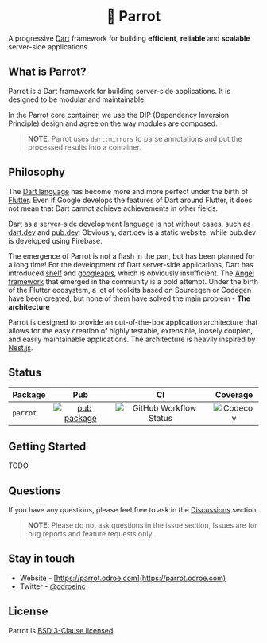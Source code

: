 <h1 align="center">🦜 Parrot</h1>

A progressive [Dart](https://dart.dev) framework for building **efficient**, **reliable** and **scalable** server-side applications.

## What is Parrot?

Parrot is a Dart framework for building server-side applications. It is designed to be modular and maintainable.

In the Parrot core container, we use the DIP (Dependency Inversion Principle) design and agree on the way modules are composed.

> **NOTE**: Parrot uses `dart:mirrors` to parse annotations and put the processed results into a container.

## Philosophy

The [Dart language](https://dart.dev) has become more and more perfect under the birth of [Flutter](https://flutter.dev). Even if Google develops the features of Dart around Flutter, it does not mean that Dart cannot achieve achievements in other fields.

Dart as a server-side development language is not without cases, such as [dart.dev](https://dart.dev) and [pub.dev](https://pub.dev). Obviously, dart.dev is a static website, while pub.dev is developed using Firebase.

The emergence of Parrot is not a flash in the pan, but has been planned for a long time! For the development of Dart server-side applications, Dart has introduced [shelf](https://pub.dev/packages/shelf) and [googleapis](https://pub.dev/packages/googleapis), which is obviously insufficient. The [Angel framework](https://github.com/dukefirehawk/angel) that emerged in the community is a bold attempt. Under the birth of the Flutter ecosystem, a lot of toolkits based on Sourcegen or Codegen have been created, but none of them have solved the main problem - **The architecture**

Parrot is designed to provide an out-of-the-box application architecture that allows for the easy creation of highly testable, extensible, loosely coupled, and easily maintainable applications. The architecture is heavily inspired by [Nest.js](https://github.com/nestjs/nest).

## Status

| Package | Pub | CI | Coverage |
|:--------|:---:|:--:|:--------:|
| `parrot` | [![pub package](https://img.shields.io/pub/v/parrot.svg)](https://pub.dev/packages/parrot) | ![GitHub Workflow Status](https://github.com/odroe/parrot/actions/workflows/parrot-ci.yaml/badge.svg) | ![Codecov](https://img.shields.io/codecov/c/github/odroe/parrot) |

## Getting Started

TODO

## Questions

If you have any questions, please feel free to ask in the [Discussions](https://github.com/odroe/parrot/discussions) section.

> **NOTE**: Please do not ask questions in the issue section, Issues are for bug reports and feature requests only.

## Stay in touch

- Website - [https://parrot.odroe.com](https://parrot.odroe.com)
- Twitter - [@odroeinc](https://twitter.com/odroeinc)

## License

Parrot is [BSD 3-Clause licensed](LICENSE).
